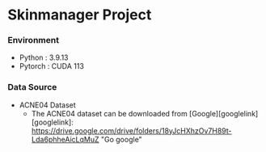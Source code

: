 # Skinmanager Project

### Environment
- Python : 3.9.13
- Pytorch : CUDA 113

### Data Source
- ACNE04 Dataset
  - The ACNE04 dataset can be downloaded from [Google][googlelink]
[googlelink]: https://drive.google.com/drive/folders/18yJcHXhzOv7H89t-Lda6phheAicLqMuZ "Go google"
